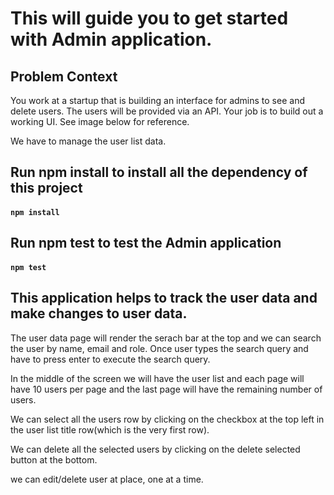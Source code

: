 # This will guide you to get started with Admin application.

## Problem Context

You work at a startup that is building an interface for admins to see and delete users. The users will be provided via an API. Your job is to build out a working UI. See image below for reference.

We have to manage the user list data.

## Run npm install to install all the dependency of this project

#### `npm install`

## Run npm test to test the Admin application

#### `npm test`

## This application helps to track the user data and make changes to user data.

The user data page will render the serach bar at the top and we can search the user by name, email and role.
Once user types the search query and have to press enter to execute the search query.

In the middle of the screen we will have the user list and each page will have 10 users per page and the last page will have the remaining number of users.

We can select all the users row by clicking on the checkbox at the top left in the user list title row(which is the very first row).

We can delete all the selected users by clicking on the delete selected button at the bottom.

we can edit/delete user at place, one at a time.
